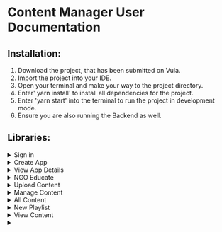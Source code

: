 # Content Manager User Documentation #

## Installation: ##
1. Download the project, that has been submitted on Vula.
2. Import the project into your IDE.
3. Open your terminal and make your way to the project directory.
4. Enter' yarn install' to install all dependencies for the project.
5. Enter 'yarn start' into the terminal to run the project in development mode.
6. Ensure you are also running the Backend as well.

## Libraries: ##
<details>
  <summary> Sign in </summary>
  <p>This is the landing page of NGO Educate. You are required to Sign In before accessing the site.</p>
  
  1. Enter your email address.
  2. Enter your password.
  3. Click the 'Sign In' button.

</details>


<details>
  <summary> Create App </summary>
  <p>If you have not created an app yet, you will be directed to this page. Here you must provide a name and description for your app as well as an app logo. The 'Generate App' button will enable once all the required fields have been filled. </p>

    1. Enter a name for your app.
    2. Enter a description for your app.
    3. Upload an image to be used as the app logo.
    4. Click the 'Generate App' button and you will then be redirected to the 'App Details' page.

</details>

<details>
  <summary> View App Details </summary>
  <p>This page allows you to view the details of the app you created and download the APK.</p>
  
</details>

<details>
  <summary>NGO Educate</summary>
  <p>This is the home page which provides summary statistics as well as links to important pages.</p>
</details>
  
<details>
  <summary>Upload Content</summary>
  <p>This page allows you to upload content (e.g. videos, images, etc) to your app.</p>
  
  1. Enter a name for the content.
  2. Enter a description.
  3. Select a file from your device that you want to upload.
  4. You may select which playlist(s) to add the content to and select a date, however these fields are not required.
  5. Hovering your mouse over the "?" alongside the disabled 'Upload' button informs you of the required fields that you must provide to upload content.
  6. Once the name, description and file have been provided, the 'Upload' button will enable. Click the button to upload content.
</details>
  
<details>
  <summary>Manage Content</summary>
  <p></p>
</details>
  
<details>
  <summary>All Content</summary>
  <p></p>
</details>
  
<details>
  <summary>New Playlist</summary>
  <p></p>
</details>
  
<details>
  <summary>View Content</summary>
  <p></p>
</details>
  
<details>
  <summary></summary>
  <p></p>
</details>
